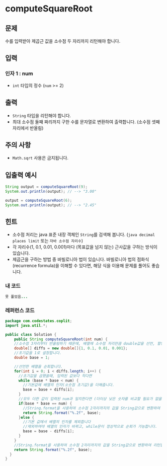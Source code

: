 # **computeSquareRoot**

## **문제**

수를 입력받아 제곱근 값을 소수점 두 자리까지 리턴해야 합니다.

## **입력**

### **인자 1 : num**

- `int` 타입의 정수 (`num` >= 2)

## **출력**

- `String` 타입을 리턴해야 합니다.
- 최대 소수점 둘째 짜리까지 구한 수를 문자열로 변환하여 출력합니다. (소수점 셋째 자리에서 반올림)

## **주의 사항**

- `Math.sqrt` 사용은 금지됩니다.

## **입출력 예시**

```java
String output = computeSquareRoot(9);
System.out.println(output); // --> "3.00"

output = computeSquareRoot(6);
System.out.println(output); // --> "2.45"
```

## **힌트**

- 소수점 처리는 java 표준 내장 객체인 `String`를 검색해 봅니다. (`java decimal places limit` 또는 `자바 소수점 자리수`)
- 각 자리수(1, 0.1, 0.01, 0.001)마다 (목표값을 넘지 않는) 근사값을 구하는 방식이 있습니다.
- 제곱근을 구하는 방법 중 바빌로니아 법이 있습니다. 바빌로니아 법의 점화식(recurrence formula)을 이해할 수 있다면, 해당 식을 이용해 문제를 풀어도 좋습니다.

### 내 코드

```java
못 풀었음...
```

### 레퍼런스 코드

```java
package com.codestates.coplit; 
import java.util.*;

public class Solution { 
	public String computeSquareRoot(int num) {
    //소수점 3자리부터 반올림하기 때문에, 배열에 소수점 자리만큼 double값을 선언, 할당합니다.
    double[] diffs = new double[]{1, 0.1, 0.01, 0.001};
    //초기값을 1로 설정합니다.
    double base = 1;

    //선언한 배열을 순회합니다.
    for(int i = 0; i < diffs.length; i++) {
      //초기값을 곱했을때, 입력된 값보다 작다면
      while (base * base < num) {
        //기본값에 배열의 인자(소숫점 초기값)을 더해줍니다.
        base = base + diffs[i];
      }
      //모두 더한 값이 입력된 num과 일치한다면 (더이상 낮은 숫자를 비교할 필요가 없을 경우)
      if(base * base == num) {
        //String.format을 사용하여 소수점 2자리까지의 값을 String값으로 변환하여 리턴합니다.
        return String.format("%.2f", base);
      }else {
        //기본 값에서 배열의 인자를 제외합니다
        //제외하여야 배열의 인자가 바뀌고, while문이 정상적으로 순회가 가능합니다.
        base = base - diffs[i];
      }
    }
    //String.format을 사용하여 소수점 2자리까지의 값을 String값으로 변환하여 리턴합니다.
    return String.format("%.2f", base);
  } 
}
```